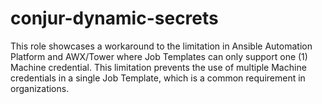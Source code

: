 # conjur-dynamic-secrets

This role showcases a workaround to the limitation in Ansible Automation Platform and AWX/Tower where Job Templates can only support one (1) Machine credential. This limitation prevents the use of multiple Machine credentials in a single Job Template, which is a common requirement in organizations.